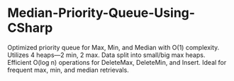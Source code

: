 # Median-Priority-Queue-Using-CSharp
Optimized priority queue for Max, Min, and Median with O(1) complexity. Utilizes 4 heaps—2 min, 2 max. Data split into small/big max heaps. Efficient O(log n) operations for DeleteMax, DeleteMin, and Insert. Ideal for frequent max, min, and median retrievals.
